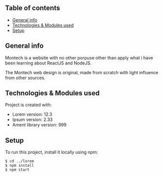 ## Table of contents
* [General info](#General-info)
* [Technologies & Modules used](#technologies-&-Modules-used)
* [Setup](#setup)

## General info
Montech is a website with no other porpuse other than apply what i have been learning about ReactJS and NodeJS. 

The Montech web design is original, made from scratch with light influence from other sources.
	
## Technologies & Modules used
Project is created with:
* Lorem version: 12.3
* Ipsum version: 2.33
* Ament library version: 999
	
## Setup
To run this project, install it locally using npm:

```
$ cd ../lorem
$ npm install
$ npm start
```
